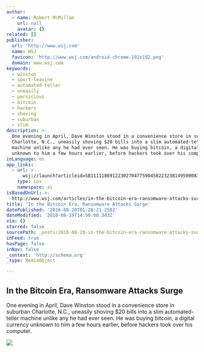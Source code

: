 ```yaml
---
author:
  - name: Robert McMillan
    url: null
    avatar: {}
related: []
publisher:
  url: 'http://www.wsj.com'
  name: WSJ
  favicon: 'http://www.wsj.com/android-chrome-192x192.png'
  domain: www.wsj.com
keywords:
  - winston
  - sport-leavine
  - automated-teller
  - uneasily
  - pernicious
  - bitcoin
  - hackers
  - shoving
  - suburban
  - slim
description: >-
  One evening in April, Dave Winston stood in a convenience store in suburban
  Charlotte, N.C., uneasily shoving $20 bills into a slim automated-teller
  machine unlike any he had ever seen. He was buying bitcoin, a digital currency
  unknown to him a few hours earlier, before hackers took over his computer.
inLanguage: en
app_links:
  - url: >-
      wsj://launch?articleid=SB11111869122302704775904582232381495000836&headline=In%20the%20age%20of%20bitcoin%2C%20ransomware%20attacks%20are%20surging&weburl=http://www.wsj.com/articles/SB11111869122302704775904582232381495000836
    type: ios
    namespace: ai
isBasedOnUrl: >-
  http://www.wsj.com/articles/in-the-bitcoin-era-ransomware-attacks-surge-1471616632
title: 'In the Bitcoin Era, Ransomware Attacks Surge'
datePublished: '2016-08-20T01:28:21.258Z'
dateModified: '2016-08-19T14:50:00.343Z'
via: {}
starred: false
sourcePath: _posts/2016-08-20-in-the-bitcoin-era-ransomware-attacks-surge.md
inFeed: true
hasPage: false
inNav: false
_context: 'http://schema.org'
_type: MediaObject

---
```

<article style=""><h1>In the Bitcoin Era, Ransomware Attacks Surge</h1><p>One evening in April, Dave Winston stood in a convenience store in suburban Charlotte, N.C., uneasily shoving $20 bills into a slim automated-teller machine unlike any he had ever seen. He was buying bitcoin, a digital currency unknown to him a few hours earlier, before hackers took over his computer.</p><img src="https://si.wsj.net/public/resources/images/BN-PI699_RANSOM_G_20160810175602.jpg" /></article>